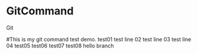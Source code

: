 # GitCommand
Git

#This is my git command test demo.
test01
test line 02
test line 03
test line 04
test05
test06
test07
test08
hello branch
